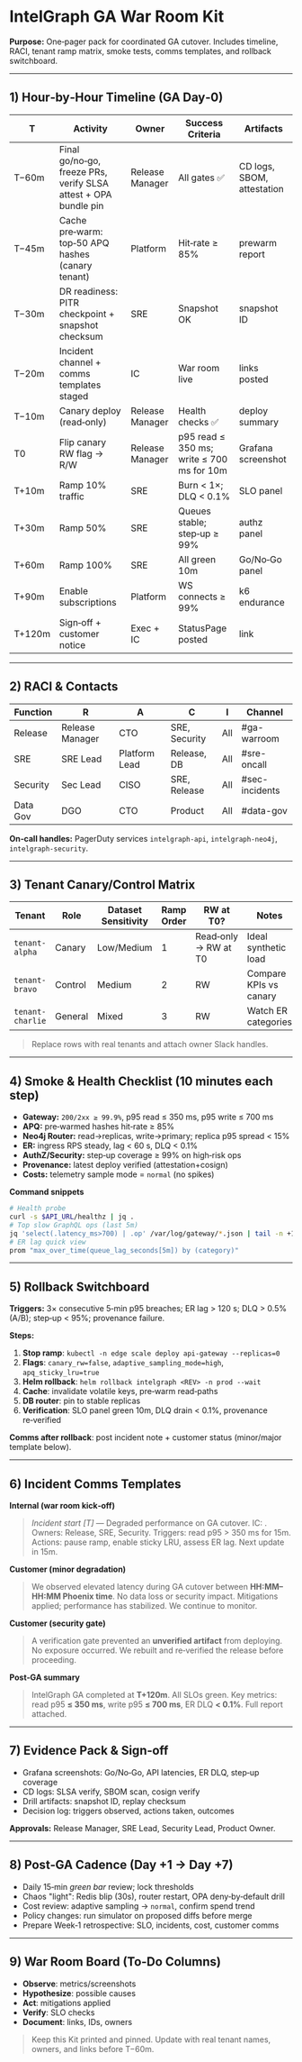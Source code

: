 # IntelGraph GA War Room Kit

**Purpose:** One‑pager pack for coordinated GA cutover. Includes timeline, RACI, tenant ramp matrix, smoke tests, comms templates, and rollback switchboard.

---

## 1) Hour‑by‑Hour Timeline (GA Day‑0)
| T | Activity | Owner | Success Criteria | Artifacts |
|---|---|---|---|---|
| T−60m | Final go/no‑go, freeze PRs, verify SLSA attest + OPA bundle pin | Release Manager | All gates ✅ | CD logs, SBOM, attestation |
| T−45m | Cache pre‑warm: top‑50 APQ hashes (canary tenant) | Platform | Hit‑rate ≥ 85% | prewarm report |
| T−30m | DR readiness: PITR checkpoint + snapshot checksum | SRE | Snapshot OK | snapshot ID |
| T−20m | Incident channel + comms templates staged | IC | War room live | links posted |
| T−10m | Canary deploy (read‑only) | Release Manager | Health checks ✅ | deploy summary |
| T0 | Flip canary RW flag → R/W | Release Manager | p95 read ≤ 350 ms; write ≤ 700 ms for 10m | Grafana screenshot |
| T+10m | Ramp 10% traffic | SRE | Burn < 1×; DLQ < 0.1% | SLO panel |
| T+30m | Ramp 50% | SRE | Queues stable; step‑up ≥ 99% | authz panel |
| T+60m | Ramp 100% | SRE | All green 10m | Go/No‑Go panel |
| T+90m | Enable subscriptions | Platform | WS connects ≥ 99% | k6 endurance |
| T+120m | Sign‑off + customer notice | Exec + IC | StatusPage posted | link |

---

## 2) RACI & Contacts
| Function | R | A | C | I | Channel |
|---|---|---|---|---|---|
| Release | Release Manager | CTO | SRE, Security | All | #ga-warroom |
| SRE | SRE Lead | Platform Lead | Release, DB | All | #sre-oncall |
| Security | Sec Lead | CISO | SRE, Release | All | #sec-incidents |
| Data Gov | DGO | CTO | Product | All | #data-gov |

**On‑call handles:** PagerDuty services `intelgraph-api`, `intelgraph-neo4j`, `intelgraph-security`.

---

## 3) Tenant Canary/Control Matrix
| Tenant | Role | Dataset Sensitivity | Ramp Order | RW at T0? | Notes |
|---|---|---|---|---|---|
| `tenant-alpha` | Canary | Low/Medium | 1 | Read‑only → RW at T0 | Ideal synthetic load |
| `tenant-bravo` | Control | Medium | 2 | RW | Compare KPIs vs canary |
| `tenant-charlie` | General | Mixed | 3 | RW | Watch ER categories |

> Replace rows with real tenants and attach owner Slack handles.

---

## 4) Smoke & Health Checklist (10 minutes each step)
- **Gateway:** `200/2xx ≥ 99.9%`, p95 read ≤ 350 ms, p95 write ≤ 700 ms  
- **APQ:** pre‑warmed hashes hit‑rate ≥ 85%  
- **Neo4j Router:** read→replicas, write→primary; replica p95 spread < 15%  
- **ER:** ingress RPS steady, lag < 60 s, DLQ < 0.1%  
- **AuthZ/Security:** step‑up coverage ≥ 99% on high‑risk ops  
- **Provenance:** latest deploy verified (attestation+cosign)  
- **Costs:** telemetry sample mode = `normal` (no spikes)

**Command snippets**
```bash
# Health probe
curl -s $API_URL/healthz | jq .
# Top slow GraphQL ops (last 5m)
jq 'select(.latency_ms>700) | .op' /var/log/gateway/*.json | tail -n +1 | sort | uniq -c | sort -nr | head -20
# ER lag quick view
prom "max_over_time(queue_lag_seconds[5m]) by (category)"
```

---

## 5) Rollback Switchboard
**Triggers:** 3× consecutive 5‑min p95 breaches; ER lag > 120 s; DLQ > 0.5% (A/B); step‑up < 95%; provenance failure.

**Steps:**
1) **Stop ramp**: `kubectl -n edge scale deploy api-gateway --replicas=0`  
2) **Flags**: `canary_rw=false`, `adaptive_sampling_mode=high`, `apq_sticky_lru=true`  
3) **Helm rollback**: `helm rollback intelgraph <REV> -n prod --wait`  
4) **Cache**: invalidate volatile keys, pre‑warm read‑paths  
5) **DB router**: pin to stable replicas  
6) **Verification**: SLO panel green 10m, DLQ drain < 0.1%, provenance re‑verified

**Comms after rollback**: post incident note + customer status (minor/major template below).

---

## 6) Incident Comms Templates
**Internal (war room kick‑off)**
> *Incident start \[T\]* — Degraded performance on GA cutover. IC: <name>. Owners: Release, SRE, Security. Triggers: read p95 > 350 ms for 15m. Actions: pause ramp, enable sticky LRU, assess ER lag. Next update in 15m.

**Customer (minor degradation)**
> We observed elevated latency during GA cutover between **HH:MM–HH:MM Phoenix time**. No data loss or security impact. Mitigations applied; performance has stabilized. We continue to monitor.

**Customer (security gate)**
> A verification gate prevented an **unverified artifact** from deploying. No exposure occurred. We rebuilt and re‑verified the release before proceeding.

**Post‑GA summary**
> IntelGraph GA completed at **T+120m**. All SLOs green. Key metrics: read p95 **≤ 350 ms**, write p95 **≤ 700 ms**, ER DLQ **< 0.1%**. Full report attached.

---

## 7) Evidence Pack & Sign‑off
- Grafana screenshots: Go/No‑Go, API latencies, ER DLQ, step‑up coverage  
- CD logs: SLSA verify, SBOM scan, cosign verify  
- Drill artifacts: snapshot ID, replay checksum  
- Decision log: triggers observed, actions taken, outcomes

**Approvals:** Release Manager, SRE Lead, Security Lead, Product Owner.

---

## 8) Post‑GA Cadence (Day +1 → Day +7)
- Daily 15‑min *green bar* review; lock thresholds  
- Chaos "light": Redis blip (30s), router restart, OPA deny‑by‑default drill  
- Cost review: adaptive sampling → `normal`, confirm spend trend  
- Policy changes: run simulator on proposed diffs before merge  
- Prepare Week‑1 retrospective: SLO, incidents, cost, customer comms

---

## 9) War Room Board (To‑Do Columns)
- **Observe**: metrics/screenshots  
- **Hypothesize**: possible causes  
- **Act**: mitigations applied  
- **Verify**: SLO checks  
- **Document**: links, IDs, owners

> Keep this Kit printed and pinned. Update with real tenant names, owners, and links before T−60m.

